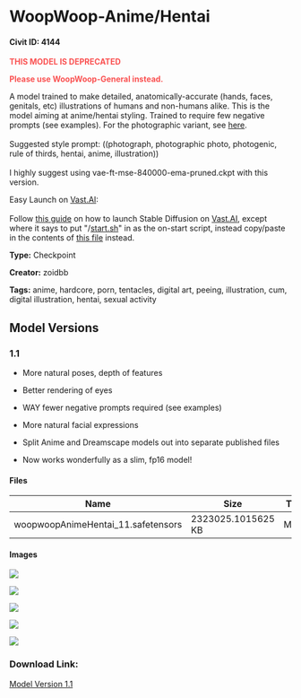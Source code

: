 # WoopWoop-Anime/Hentai

#### Civit ID: 4144

<p><strong><span style="color:#fa5252">THIS MODEL IS DEPRECATED</span></strong></p><p><strong><span style="color:#fa5252">Please use WoopWoop-General instead.</span></strong></p><p></p><p>A model trained to make detailed, anatomically-accurate (hands, faces, genitals, etc) illustrations of humans and non-humans alike. This is the model aiming at anime/hentai styling. Trained to require few negative prompts (see examples). For the photographic variant, see <a target="_blank" rel="ugc" href="https://civitai.com/models/4041/woopwoop-photo">here</a>.<br /><br />Suggested style prompt: ((photograph, photographic photo, photogenic, rule of thirds, hentai, anime, illustration))<br /><br />I highly suggest using vae-ft-mse-840000-ema-pruned.ckpt with this version.</p><p></p><p>Easy Launch on <a target="_blank" rel="ugc" href="http://Vast.AI">Vast.AI</a>:<br /><br />Follow <a target="_blank" rel="ugc" href="https://docs.vast.ai/guides/stable-diffusion">this guide</a> on how to launch Stable Diffusion on <a target="_blank" rel="ugc" href="http://Vast.AI">Vast.AI</a>, except where it says to put "/<a target="_blank" rel="ugc" href="http://start.sh">start.sh</a>" in as the on-start script, instead copy/paste in the contents of <a target="_blank" rel="ugc" href="https://gist.githubusercontent.com/zoidbb/3750efecbfb58662f31263fb51e33119/raw/77d9f63a967bece7a505a10b3f8ca161af8e851d/gistfile1.txt">this file</a> instead.</p>

**Type:** Checkpoint

**Creator:** zoidbb

**Tags:** anime, hardcore, porn, tentacles, digital art, peeing, illustration, cum, digital illustration, hentai, sexual activity

## Model Versions

### 1.1

<ul><li><p>More natural poses, depth of features</p></li><li><p>Better rendering of eyes</p></li><li><p>WAY fewer negative prompts required (see examples)</p></li><li><p>More natural facial expressions</p></li><li><p>Split Anime and Dreamscape models out into separate published files</p></li><li><p>Now works wonderfully as a slim, fp16 model!</p></li></ul>

#### Files

| Name | Size | Type | Format | Download Url | AutoV1 | AutoV2 | SHA256 | CRC32 | BLAKE3 |
| --- | --- | --- | --- | --- | --- | --- | --- | --- | --- |
| woopwoopAnimeHentai_11.safetensors | 2323025.1015625 KB | Model | SafeTensor | https://civitai.com/api/download/models/4642 | B10AFD4A | A7D6E49C19 | A7D6E49C19E72197EA4B8E478D4F78D9BD75C16337E5494C581E7FB4E6E313AC | 9C5DAC88 | 686821273B7A74EA57DBD3C2F5BB7542B6A8080407F2AF9397C2815FEDFF5666 |

#### Images

<p><img src="https://image.civitai.com/xG1nkqKTMzGDvpLrqFT7WA/36174d1c-1ad0-4701-cab8-ebe126e53d00/width=450/32410.jpeg" /></p>

<p><img src="https://image.civitai.com/xG1nkqKTMzGDvpLrqFT7WA/869983f9-ea11-49d0-5fd2-b99e88a49100/width=450/32414.jpeg" /></p>

<p><img src="https://image.civitai.com/xG1nkqKTMzGDvpLrqFT7WA/7b6620a8-29bb-4117-5237-251fca391300/width=450/32413.jpeg" /></p>

<p><img src="https://image.civitai.com/xG1nkqKTMzGDvpLrqFT7WA/9b816358-082b-40ac-e5dd-abdd88115700/width=450/32412.jpeg" /></p>

<p><img src="https://image.civitai.com/xG1nkqKTMzGDvpLrqFT7WA/3b819513-37ac-4350-53be-97d2625dc300/width=450/32411.jpeg" /></p>

### Download Link:

[Model Version 1.1](https://civitai.com/api/download/models/4642)

